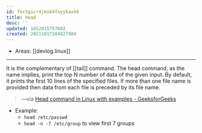 ```yaml
---
id: foctgicr4jmi64foyykaxh6
title: head
desc: ''
updated: 1652815757602
created: 20211017104827984
---
```


- Areas: [[devlog.linux]]

---

It is the complementary of [[tail]] command. The head command, as the name implies, print the top N number of data of the given input. By default, it prints the first 10 lines of the specified files. If more than one file name is provided then data from each file is preceded by its file name.

> —via [Head command in Linux with examples - GeeksforGeeks](https://www.geeksforgeeks.org/head-command-linux-examples/)

- Example:
  - `head /etc/passwd`
  - `head -n -7 /etc/group` to view first 7 groups
